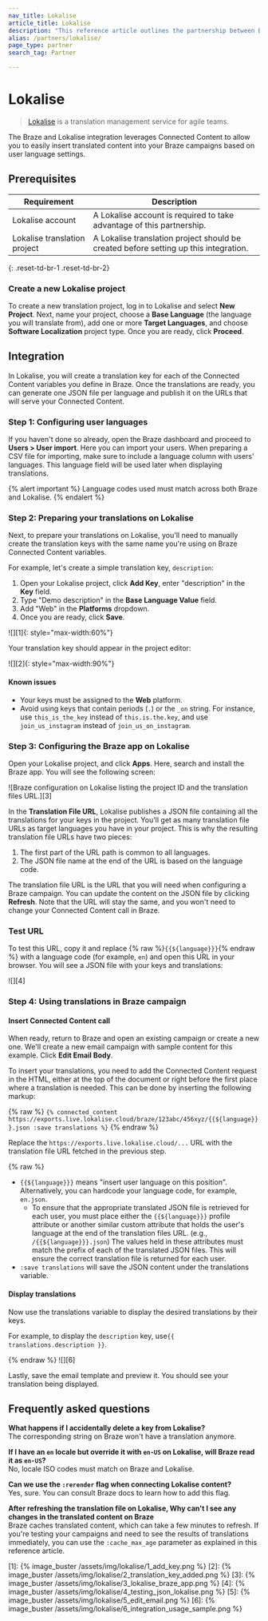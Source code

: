 ```yaml
---
nav_title: Lokalise
article_title: Lokalise
description: "This reference article outlines the partnership between Braze and Lokalise, a translation management service for agile teams."
alias: /partners/lokalise/
page_type: partner
search_tag: Partner

---
```


# Lokalise

> [Lokalise](https://lokalise.com) is a translation management service for agile teams.

The Braze and Lokalise integration leverages Connected Content to allow you to easily insert translated content into your Braze campaigns based on user language settings.

## Prerequisites

| Requirement | Description |
| ----------- | ----------- |
| Lokalise account | A Lokalise account is required to take advantage of this partnership. |
| Lokalise translation project | A Lokalise translation project should be created before setting up this integration. |
{: .reset-td-br-1 .reset-td-br-2}

### Create a new Lokalise project

To create a new translation project, log in to Lokalise and select **New Project**. Next, name your project, choose a **Base Language** (the language you will translate from), add one or more **Target Languages**, and choose **Software Localization** project type. Once you are ready, click **Proceed**.

## Integration

In Lokalise, you will create a translation key for each of the Connected Content variables you define in Braze. Once the translations are ready, you can generate one JSON file per language and publish it on the URLs that will serve your Connected Content.

### Step 1: Configuring user languages

If you haven't done so already, open the Braze dashboard and proceed to **Users > User import**. Here you can import your users. When preparing a CSV file for importing, make sure to include a language column with users' languages. This language field will be used later when displaying translations. 

{% alert important %}
Language codes used must match across both Braze and Lokalise.
{% endalert %}
### Step 2: Preparing your translations on Lokalise

Next, to prepare your translations on Lokalise, you'll need to manually create the translation keys with the same name you're using on Braze Connected Content variables. 

For example, let's create a simple translation key, `description`:
1. Open your Lokalise project, click **Add Key**, enter "description" in the **Key** field.
2. Type "Demo description" in the **Base Language Value** field.
3. Add "Web" in the **Platforms** dropdown. 
4. Once you are ready, click **Save**.

![][1]{: style="max-width:60%"}

Your translation key should appear in the project editor:

![][2]{: style="max-width:90%"}

#### Known issues

- Your keys must be assigned to the **Web** platform.
- Avoid using keys that contain periods (`.`) or the `_on` string. For instance, use `this_is_the_key` instead of `this.is.the.key`, and use `join_us_instagram` instead of `join_us_on_instagram`.

### Step 3: Configuring the Braze app on Lokalise

Open your Lokalise project, and click **Apps**. Here, search and install the Braze app. You will see the following screen:

![Braze configuration on Lokalise listing the project ID and the translation files URL.][3]

In the **Translation File URL**, Lokalise publishes a JSON file containing all the translations for your keys in the project. You'll get as many translation file URLs as target languages you have in your project. This is why the resulting translation file URLs have two pieces:

1. The first part of the URL path is common to all languages.
2. The JSON file name at the end of the URL is based on the language code.

The translation file URL is the URL that you will need when configuring a Braze campaign. You can update the content on the JSON file by clicking **Refresh**. Note that the URL will stay the same, and you won't need to change your Connected Content call in Braze.

### Test URL

To test this URL, copy it and replace {% raw %}`{{${language}}}`{% endraw %} with a language code (for example, `en`) and open this URL in your browser. You will see a JSON file with your keys and translations:

![][4]

### Step 4: Using translations in Braze campaign

#### Insert Connected Content call

When ready, return to Braze and open an existing campaign or create a new one. We'll create a new email campaign with sample content for this example. Click **Edit Email Body**.

To insert your translations, you need to add the Connected Content request in the HTML, either at the top of the document or right before the first place where a translation is needed. This can be done by inserting the following markup:

{% raw %}
`{% connected_content https://exports.live.lokalise.cloud/braze/123abc/456xyz/{{${language}}}.json :save translations %}`
{% endraw %}

Replace the `https://exports.live.lokalise.cloud/...` URL with the translation file URL fetched in the previous step.

{% raw %}

- `{{${language}}}` means "insert user language on this position". Alternatively, you can hardcode your language code, for example, `en.json`.
  - To ensure that the appropriate translated JSON file is retrieved for each user, you must place either the `{{${language}}}` profile attribute or another similar custom attribute that holds the user's language at the end of the translation files URL. (e.g., `/{{${language}}}.json`) The values held in these attributes must match the prefix of each of the translated JSON files. This will ensure the correct translation file is returned for each user.
- `:save translations` will save the JSON content under the translations variable.

#### Display translations

Now use the translations variable to display the desired translations by their keys.

For example, to display the `description` key, use`{{ translations.description }}`.

{% endraw %}
![][6]

Lastly, save the email template and preview it. You should see your translation being displayed.

## Frequently asked questions

**What happens if I accidentally delete a key from Lokalise?**<br>
The corresponding string on Braze won't have a translation anymore.

**If I have an `en` locale but override it with `en-US` on Lokalise, will Braze read it as `en-US`?**<br>
No, locale ISO codes must match on Braze and Lokalise.

**Can we use the `:rerender` flag when connecting Lokalise content?**<br>
Yes, sure. You can consult Braze docs to learn how to add this flag.

**After refreshing the translation file on Lokalise, Why can't I see any changes in the translated content on Braze**<br>
Braze caches translated content, which can take a few minutes to refresh. If you're testing your campaigns and need to see the results of translations immediately, you can use the `:cache_max_age` parameter as explained in this reference article.

[1]: {% image_buster /assets/img/lokalise/1_add_key.png %}
[2]: {% image_buster /assets/img/lokalise/2_translation_key_added.png %}
[3]: {% image_buster /assets/img/lokalise/3_lokalise_braze_app.png %}
[4]: {% image_buster /assets/img/lokalise/4_testing_json_lokalise.png %}
[5]: {% image_buster /assets/img/lokalise/5_edit_email.png %}
[6]: {% image_buster /assets/img/lokalise/6_integration_usage_sample.png %}